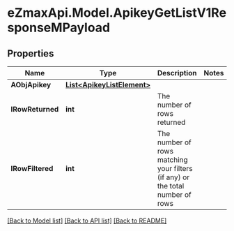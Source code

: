 
# eZmaxApi.Model.ApikeyGetListV1ResponseMPayload

## Properties

Name | Type | Description | Notes
------------ | ------------- | ------------- | -------------
**AObjApikey** | [**List&lt;ApikeyListElement&gt;**](ApikeyListElement.md) |  | 
**IRowReturned** | **int** | The number of rows returned | 
**IRowFiltered** | **int** | The number of rows matching your filters (if any) or the total number of rows | 

[[Back to Model list]](../README.md#documentation-for-models)
[[Back to API list]](../README.md#documentation-for-api-endpoints)
[[Back to README]](../README.md)


